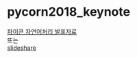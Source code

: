 # pycorn2018_keynote

[파이콘 자연어처리 발표자료](PyCon_2018_youngsooksong.pdf)                
또는                            
[slideshare](https://www.slideshare.net/youngsooksong1/py-con-2018youngsooksong)
